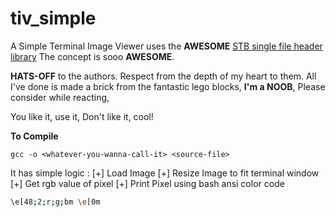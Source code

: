 # tiv_simple
A Simple Terminal Image Viewer uses the **AWESOME** [STB single file header library](https://github.com/nothings/stb)
The concept is sooo **AWESOME**.

**HATS-OFF** to the authors.
Respect from the depth of my heart to them.
All I've done is made a brick from the fantastic
lego blocks, **I'm a NOOB**, Please consider
while reacting,

You like it, use it,
Don't like it, cool!

**To Compile**
```
gcc -o <whatever-you-wanna-call-it> <source-file>
```
It has simple logic :
[+] Load Image
[+] Resize Image to fit terminal window
[+] Get rgb value of pixel
[+] Print Pixel using bash ansi color code
```bash
\e[48;2;r;g;bm \e[0m
```
